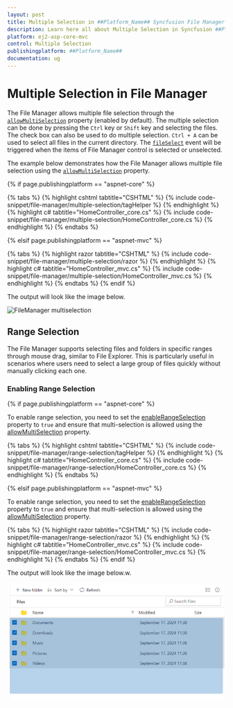 ```yaml
---
layout: post
title: Multiple Selection in ##Platform_Name## Syncfusion File Manager Control | Syncfusion
description: Learn here all about Multiple Selection in Syncfusion ##Platform_Name## File Manager control of Syncfusion Essential JS 2 and more.
platform: ej2-asp-core-mvc
control: Multiple Selection
publishingplatform: ##Platform_Name##
documentation: ug
---
```



# Multiple Selection in File Manager

The File Manager allows multiple file selection through the [`allowMultiSelection`](https://help.syncfusion.com/cr/aspnetcore-js2/Syncfusion.EJ2~Syncfusion.EJ2.FileManager.FileManager~AllowMultiSelection.html) property (enabled by default). The multiple selection can be done by pressing the `Ctrl` key or `Shift` key and selecting the files. The check box can also be used to do multiple selection. `Ctrl + A` can be used to select all files in the current directory. The [`fileSelect`](https://help.syncfusion.com/cr/aspnetcore-js2/Syncfusion.EJ2~Syncfusion.EJ2.FileManager.FileManager~FileSelect.html) event will be triggered when the items of File Manager control is selected or unselected.

The example below demonstrates how the File Manager allows multiple file selection using the [`allowMultiSelection`](https://help.syncfusion.com/cr/aspnetcore-js2/Syncfusion.EJ2~Syncfusion.EJ2.FileManager.FileManager~AllowMultiSelection.html) property.

{% if page.publishingplatform == "aspnet-core" %}

{% tabs %}
{% highlight cshtml tabtitle="CSHTML" %}
{% include code-snippet/file-manager/multiple-selection/tagHelper %}
{% endhighlight %}
{% highlight c# tabtitle="HomeController_core.cs" %}
{% include code-snippet/file-manager/multiple-selection/HomeController_core.cs %}
{% endhighlight %}
{% endtabs %}

{% elsif page.publishingplatform == "aspnet-mvc" %}

{% tabs %}
{% highlight razor tabtitle="CSHTML" %}
{% include code-snippet/file-manager/multiple-selection/razor %}
{% endhighlight %}
{% highlight c# tabtitle="HomeController_mvc.cs" %}
{% include code-snippet/file-manager/multiple-selection/HomeController_mvc.cs %}
{% endhighlight %}
{% endtabs %}
{% endif %}


The output will look like the image below.

![FileManager multiselection](./images/detailsview.png)

## Range Selection

The File Manager supports selecting files and folders in specific ranges through mouse drag, similar to File Explorer. This is particularly useful in scenarios where users need to select a large group of files quickly without manually clicking each one. 

### Enabling Range Selection

{% if page.publishingplatform == "aspnet-core" %}

To enable range selection, you need to set the [enableRangeSelection](https://help.syncfusion.com/cr/aspnetcore-js2/Syncfusion.EJ2.FileManager.FileManager.html#Syncfusion_EJ2_FileManager_FileManager_EnableRangeSelection) property to `true` and ensure that multi-selection is allowed using the [allowMultiSelection](https://help.syncfusion.com/cr/aspnetcore-js2/Syncfusion.EJ2.FileManager.FileManager.html#Syncfusion_EJ2_FileManager_FileManager_AllowMultiSelection) property.

{% tabs %}
{% highlight cshtml tabtitle="CSHTML" %}
{% include code-snippet/file-manager/range-selection/tagHelper %}
{% endhighlight %}
{% highlight c# tabtitle="HomeController_core.cs" %}
{% include code-snippet/file-manager/range-selection/HomeController_core.cs %}
{% endhighlight %}
{% endtabs %}

{% elsif page.publishingplatform == "aspnet-mvc" %}

To enable range selection, you need to set the [enableRangeSelection](https://help.syncfusion.com/cr/aspnetmvc-js2/syncfusion.ej2.filemanager.filemanager.html#Syncfusion_EJ2_FileManager_FileManager_EnableRangeSelection) property to `true` and ensure that multi-selection is allowed using the [allowMultiSelection](https://help.syncfusion.com/cr/aspnetmvc-js2/syncfusion.ej2.filemanager.filemanager.html#Syncfusion_EJ2_FileManager_FileManager_AllowMultiSelection) property.

{% tabs %}
{% highlight razor tabtitle="CSHTML" %}
{% include code-snippet/file-manager/range-selection/razor %}
{% endhighlight %}
{% highlight c# tabtitle="HomeController_mvc.cs" %}
{% include code-snippet/file-manager/range-selection/HomeController_mvc.cs %}
{% endhighlight %}
{% endtabs %}
{% endif %}

The output will look like the image below.w.

![FileManager rangeselection](./images/rangeselection.png)
